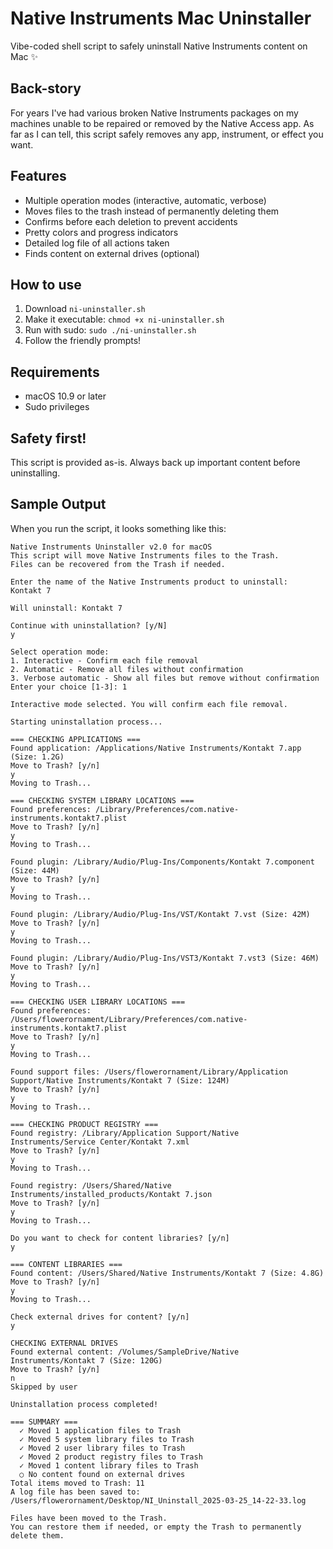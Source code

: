 # Native Instruments Mac Uninstaller

Vibe-coded shell script to safely uninstall Native Instruments content on Mac ✨

## Back-story

For years I've had various broken Native Instruments packages on my machines unable to be repaired or removed by the Native Access app.
As far as I can tell, this script safely removes any app, instrument, or effect you want.

## Features

- Multiple operation modes (interactive, automatic, verbose)
- Moves files to the trash instead of permanently deleting them
- Confirms before each deletion to prevent accidents
- Pretty colors and progress indicators
- Detailed log file of all actions taken
- Finds content on external drives (optional)

## How to use

1. Download `ni-uninstaller.sh`
2. Make it executable: `chmod +x ni-uninstaller.sh`
3. Run with sudo: `sudo ./ni-uninstaller.sh`
4. Follow the friendly prompts!

## Requirements

- macOS 10.9 or later
- Sudo privileges

## Safety first!

This script is provided as-is. Always back up important content before uninstalling.

## Sample Output

When you run the script, it looks something like this:

```console
Native Instruments Uninstaller v2.0 for macOS
This script will move Native Instruments files to the Trash.
Files can be recovered from the Trash if needed.

Enter the name of the Native Instruments product to uninstall:
Kontakt 7

Will uninstall: Kontakt 7

Continue with uninstallation? [y/N]
y

Select operation mode:
1. Interactive - Confirm each file removal
2. Automatic - Remove all files without confirmation
3. Verbose automatic - Show all files but remove without confirmation
Enter your choice [1-3]: 1

Interactive mode selected. You will confirm each file removal.

Starting uninstallation process...

=== CHECKING APPLICATIONS ===
Found application: /Applications/Native Instruments/Kontakt 7.app (Size: 1.2G)
Move to Trash? [y/n]
y
Moving to Trash...

=== CHECKING SYSTEM LIBRARY LOCATIONS ===
Found preferences: /Library/Preferences/com.native-instruments.kontakt7.plist
Move to Trash? [y/n]
y
Moving to Trash...

Found plugin: /Library/Audio/Plug-Ins/Components/Kontakt 7.component (Size: 44M)
Move to Trash? [y/n]
y
Moving to Trash...

Found plugin: /Library/Audio/Plug-Ins/VST/Kontakt 7.vst (Size: 42M)
Move to Trash? [y/n]
y
Moving to Trash...

Found plugin: /Library/Audio/Plug-Ins/VST3/Kontakt 7.vst3 (Size: 46M)
Move to Trash? [y/n]
y
Moving to Trash...

=== CHECKING USER LIBRARY LOCATIONS ===
Found preferences: /Users/flowerornament/Library/Preferences/com.native-instruments.kontakt7.plist
Move to Trash? [y/n]
y
Moving to Trash...

Found support files: /Users/flowerornament/Library/Application Support/Native Instruments/Kontakt 7 (Size: 124M)
Move to Trash? [y/n]
y
Moving to Trash...

=== CHECKING PRODUCT REGISTRY ===
Found registry: /Library/Application Support/Native Instruments/Service Center/Kontakt 7.xml
Move to Trash? [y/n]
y
Moving to Trash...

Found registry: /Users/Shared/Native Instruments/installed_products/Kontakt 7.json
Move to Trash? [y/n]
y
Moving to Trash...

Do you want to check for content libraries? [y/n]
y

=== CONTENT LIBRARIES ===
Found content: /Users/Shared/Native Instruments/Kontakt 7 (Size: 4.8G)
Move to Trash? [y/n]
y
Moving to Trash...

Check external drives for content? [y/n]
y

CHECKING EXTERNAL DRIVES
Found external content: /Volumes/SampleDrive/Native Instruments/Kontakt 7 (Size: 120G)
Move to Trash? [y/n]
n
Skipped by user

Uninstallation process completed!

=== SUMMARY ===
  ✓ Moved 1 application files to Trash
  ✓ Moved 5 system library files to Trash
  ✓ Moved 2 user library files to Trash
  ✓ Moved 2 product registry files to Trash
  ✓ Moved 1 content library files to Trash
  ○ No content found on external drives
Total items moved to Trash: 11
A log file has been saved to: /Users/flowerornament/Desktop/NI_Uninstall_2025-03-25_14-22-33.log

Files have been moved to the Trash.
You can restore them if needed, or empty the Trash to permanently delete them.
```
